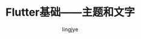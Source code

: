 ---
layout: post
title: "Flutter基础——主题和文字"
subtitle: ''
author: "lingjye"
header-style: text
tags:
  - Flutter
---